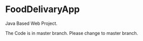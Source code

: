 # FoodDelivaryApp
Java Based Web Project. 

The Code is in master branch. Please change to master branch.
